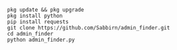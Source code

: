 ```pkg update && pkg upgrade```
<br>
```pkg install python```
<br>
```pip install requests```
<br>
```git clone https://github.com/Sabbirn/admin_finder.git```
<br>
```cd admin_finder```
<br>
```python admin_finder.py```
